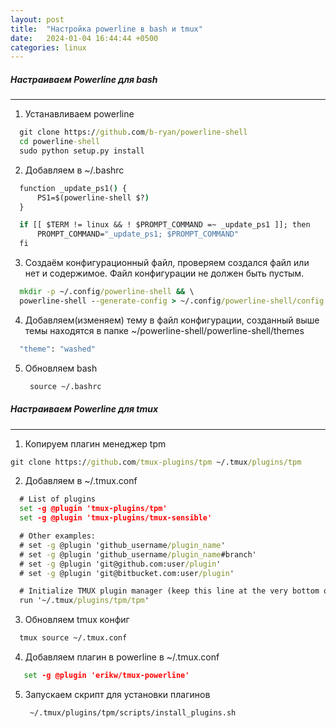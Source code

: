 ```yaml
---
layout: post
title:  "Настройка powerline в bash и tmux"
date:   2024-01-04 16:44:44 +0500
categories: linux
---
```


##### Настраиваем Powerline для bash
---

1) Устанавливаем powerline
  ```cmd
    git clone https://github.com/b-ryan/powerline-shell
    cd powerline-shell
    sudo python setup.py install
  ```
2) Добавляем в ~/.bashrc
  ```cmd
    function _update_ps1() {
        PS1=$(powerline-shell $?)
    }

    if [[ $TERM != linux && ! $PROMPT_COMMAND =~ _update_ps1 ]]; then
        PROMPT_COMMAND="_update_ps1; $PROMPT_COMMAND"
    fi
  ```
3) Создаём конфигурационный файл, проверяем создался файл или нет и содержимое.
   Файл конфигурации не должен быть пустым.
  ```cmd
    mkdir -p ~/.config/powerline-shell && \
    powerline-shell --generate-config > ~/.config/powerline-shell/config.json
  ```
4) Добавляем(изменяем) тему в файл конфигурации, созданный выше
   темы находятся в папке ~/powerline-shell/powerline-shell/themes
  ```cmd
    "theme": "washed"
  ```
5) Обновляем bash
   ```cmd
    source ~/.bashrc
   ```
  

##### Настраиваем Powerline для tmux
---

1) Копируем плагин менеджер tpm
  ```cmd
git clone https://github.com/tmux-plugins/tpm ~/.tmux/plugins/tpm
```
2) Добавляем в ~/.tmux.conf
  ```cmd
    # List of plugins
    set -g @plugin 'tmux-plugins/tpm'
    set -g @plugin 'tmux-plugins/tmux-sensible'

    # Other examples:
    # set -g @plugin 'github_username/plugin_name'
    # set -g @plugin 'github_username/plugin_name#branch'
    # set -g @plugin 'git@github.com:user/plugin'
    # set -g @plugin 'git@bitbucket.com:user/plugin'

    # Initialize TMUX plugin manager (keep this line at the very bottom of tmux.conf)
    run '~/.tmux/plugins/tpm/tpm'
  ```
3) Обновляем tmux конфиг
```cmd
  tmux source ~/.tmux.conf
```
4) Добавляем плагин в powerline в ~/.tmux.conf
```cmd
   set -g @plugin 'erikw/tmux-powerline'
```
5) Запускаем скрипт для установки плагинов
   ```cmd
    ~/.tmux/plugins/tpm/scripts/install_plugins.sh
  ```